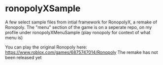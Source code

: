 # ronopolyXSample
A few select sample files from intial framework for RonopolyX, a remake of Ronopoly.
The "menu" section of the game is on a seperate repo, on my profile under ronopolyXMenuSample (play ronopoly for context of what menu is)

You can play the original Ronopoly here: https://www.roblox.com/games/6875747014/Ronopoly
The remake has not been released yet
